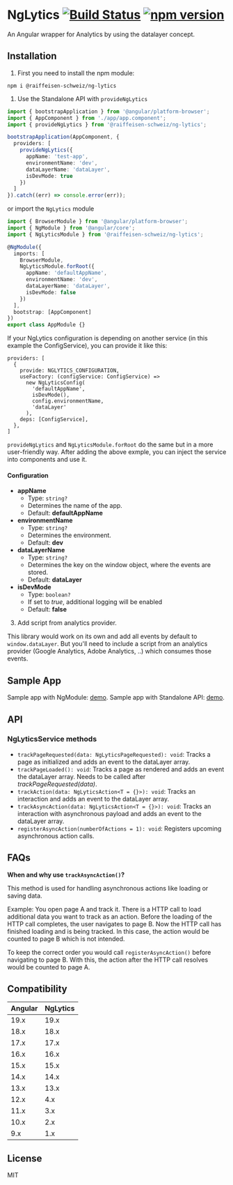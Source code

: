 # NgLytics [![Build Status](https://github.com/Raiffeisen-Schweiz/ng-lytics/actions/workflows/ci.yml/badge.svg)](https://github.com/Raiffeisen-Schweiz/ng-lytics/actions/workflows/ci.yml) [![npm version](https://badge.fury.io/js/%40raiffeisen-schweiz%2Fng-lytics.svg)](https://badge.fury.io/js/%40raiffeisen-schweiz%2Fng-lytics)

An Angular wrapper for Analytics by using the datalayer concept.

## Installation

1. First you need to install the npm module:

`npm i @raiffeisen-schweiz/ng-lytics`

1. Use the Standalone API with `provideNgLytics`

```typescript
import { bootstrapApplication } from '@angular/platform-browser';
import { AppComponent } from './app/app.component';
import { provideNgLytics } from '@raiffeisen-schweiz/ng-lytics';

bootstrapApplication(AppComponent, {
  providers: [
    provideNgLytics({
      appName: 'test-app',
      environmentName: 'dev',
      dataLayerName: 'dataLayer',
      isDevMode: true
    })
  ]
}).catch((err) => console.error(err));
```


or import the `NgLytics` module

```typescript
import { BrowserModule } from '@angular/platform-browser';
import { NgModule } from '@angular/core';
import { NgLyticsModule } from '@raiffeisen-schweiz/ng-lytics';

@NgModule({
  imports: [
    BrowserModule,
    NgLyticsModule.forRoot({
      appName: 'defaultAppName',
      environmentName: 'dev',
      dataLayerName: 'dataLayer',
      isDevMode: false
    })
  ],
  bootstrap: [AppComponent]
})
export class AppModule {}
```

If your NgLytics configuration is depending on another service (in this example the ConfigService), you can provide it like this:

```
providers: [
  {
    provide: NGLYTICS_CONFIGURATION,
    useFactory: (configService: ConfigService) =>
      new NgLyticsConfig(
        'defaultAppName',
        isDevMode(),
        config.environmentName,
        'dataLayer'
      ),
    deps: [ConfigService],
  },
]
```

`provideNgLytics` and `NgLyticsModule.forRoot` do the same but in a more user-friendly way.
After adding the above exmple, you can inject the service into components and use it.

#### Configuration

- **appName**
  - Type: `string?`
  - Determines the name of the app.
  - Default: **defaultAppName**
- **environmentName**
  - Type: `string?`
  - Determines the environment.
  - Default: **dev**
- **dataLayerName**
  - Type: `string?`
  - Determines the key on the window object, where the events are stored.
  - Default: **dataLayer**
- **isDevMode**
  - Type: `boolean?`
  - If set to _true_, additional logging will be enabled
  - Default: **false**

3. Add script from analytics provider.

This library would work on its own and add all events by default to `window.dataLayer`. But you'll need to include a script from an analytics provider (Google Analytics, Adobe Analytics, ..) which consumes those events.

## Sample App

Sample app with NgModule: [demo](https://github.com/Raiffeisen-Schweiz/ng-lytics/tree/master/projects/example/src/app).
Sample app with Standalone API: [demo](https://github.com/Raiffeisen-Schweiz/ng-lytics/tree/master/projects/example-standalone/src/app).

## API

### NgLyticsService methods

- `trackPageRequested(data: NgLyticsPageRequested): void`: Tracks a page as initialized and adds an event to the dataLayer array.
- `trackPageLoaded(): void`: Tracks a page as rendered and adds an event the dataLayer array. Needs to be called after _trackPageRequested(data)_.
- `trackAction(data: NgLyticsAction<T = {}>): void`: Tracks an interaction and adds an event to the dataLayer array.
- `trackAsyncAction(data: NgLyticsAction<T = {}>): void`: Tracks an interaction with asynchronous payload and adds an event to the dataLayer array.
- `registerAsyncAction(numberOfActions = 1): void`: Registers upcoming asynchronous action calls.

## FAQs

**When and why use `trackAsyncAction()`?**

This method is used for handling asynchronous actions like loading or saving data.

Example: You open page A and track it. There is a HTTP call to load additional data you want to track as an action. Before the loading of the HTTP call completes, the user navigates to page B. Now the HTTP call has finished loading and is being tracked. In this case, the action would be counted to page B which is not intended.

To keep the correct order you would call `registerAsyncAction()` before navigating to page B. With this, the action after the HTTP call resolves would be counted to page A.

## Compatibility

| Angular | NgLytics |
|---------|----------|
| 19.x    | 19.x     |
| 18.x    | 18.x     |
| 17.x    | 17.x     |
| 16.x    | 16.x     |
| 15.x    | 15.x     |
| 14.x    | 14.x     |
| 13.x    | 13.x     |
| 12.x    | 4.x      |
| 11.x    | 3.x      |
| 10.x    | 2.x      |
| 9.x     | 1.x      |

## License

MIT

